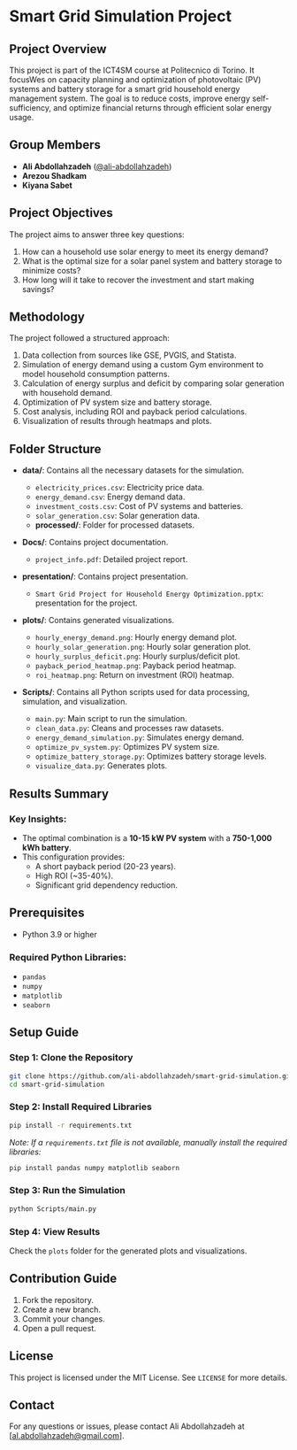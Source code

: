 # Smart Grid Simulation Project

## Project Overview

This project is part of the ICT4SM course at Politecnico di Torino. It focusWes on capacity planning and optimization of photovoltaic (PV) systems and battery storage for a smart grid household energy management system. The goal is to reduce costs, improve energy self-sufficiency, and optimize financial returns through efficient solar energy usage.

## Group Members
- **Ali Abdollahzadeh** ([@ali-abdollahzadeh](https://github.com/ali-abdollahzadeh))
- **Arezou Shadkam**
- **Kiyana Sabet**

## Project Objectives
The project aims to answer three key questions:
1. How can a household use solar energy to meet its energy demand?
2. What is the optimal size for a solar panel system and battery storage to minimize costs?
3. How long will it take to recover the investment and start making savings?

## Methodology
The project followed a structured approach:
1. Data collection from sources like GSE, PVGIS, and Statista.
2. Simulation of energy demand using a custom Gym environment to model household consumption patterns.
3. Calculation of energy surplus and deficit by comparing solar generation with household demand.
4. Optimization of PV system size and battery storage.
5. Cost analysis, including ROI and payback period calculations.
6. Visualization of results through heatmaps and plots.

## Folder Structure
- **data/**: Contains all the necessary datasets for the simulation.
  - `electricity_prices.csv`: Electricity price data.
  - `energy_demand.csv`: Energy demand data.
  - `investment_costs.csv`: Cost of PV systems and batteries.
  - `solar_generation.csv`: Solar generation data.
  - **processed/**: Folder for processed datasets.

- **Docs/**: Contains project documentation.
  - `project_info.pdf`: Detailed project report.

- **presentation/**: Contains project presentation.
  - `Smart Grid Project for Household Energy Optimization.pptx`: presentation for the project.

- **plots/**: Contains generated visualizations.
  - `hourly_energy_demand.png`: Hourly energy demand plot.
  - `hourly_solar_generation.png`: Hourly solar generation plot.
  - `hourly_surplus_deficit.png`: Hourly surplus/deficit plot.
  - `payback_period_heatmap.png`: Payback period heatmap.
  - `roi_heatmap.png`: Return on investment (ROI) heatmap.

- **Scripts/**: Contains all Python scripts used for data processing, simulation, and visualization.
  - `main.py`: Main script to run the simulation.
  - `clean_data.py`: Cleans and processes raw datasets.
  - `energy_demand_simulation.py`: Simulates energy demand.
  - `optimize_pv_system.py`: Optimizes PV system size.
  - `optimize_battery_storage.py`: Optimizes battery storage levels.
  - `visualize_data.py`: Generates plots.

## Results Summary
### Key Insights:
- The optimal combination is a **10-15 kW PV system** with a **750-1,000 kWh battery**.
- This configuration provides:
  - A short payback period (20-23 years).
  - High ROI (~35-40%).
  - Significant grid dependency reduction.

## Prerequisites
- Python 3.9 or higher

### Required Python Libraries:
- `pandas`
- `numpy`
- `matplotlib`
- `seaborn`

## Setup Guide
### Step 1: Clone the Repository
```bash
git clone https://github.com/ali-abdollahzadeh/smart-grid-simulation.git
cd smart-grid-simulation
```

### Step 2: Install Required Libraries
```bash
pip install -r requirements.txt
```

*Note: If a `requirements.txt` file is not available, manually install the required libraries:*
```bash
pip install pandas numpy matplotlib seaborn
```

### Step 3: Run the Simulation
```bash
python Scripts/main.py
```

### Step 4: View Results

Check the `plots` folder for the generated plots and visualizations.


## Contribution Guide

1. Fork the repository.
2. Create a new branch.
3. Commit your changes.
4. Open a pull request.

## License

This project is licensed under the MIT License. See `LICENSE` for more details.

## Contact

For any questions or issues, please contact Ali Abdollahzadeh at [al.abdollahzadeh@gmail.com].
